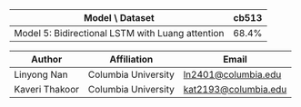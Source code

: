 | Model \ Dataset                                    | cb513 |
| -------------------------------------------------- | ----- |
| Model 5: Bidirectional LSTM with Luang attention   | 68.4% |

| Author         | Affiliation         | Email                |
| -------------- | ------------------- | -------------------- |
| Linyong Nan    | Columbia University | ln2401@columbia.edu  |
| Kaveri Thakoor | Columbia University | kat2193@columbia.edu |
